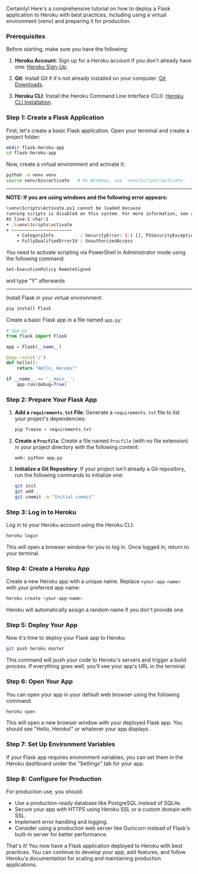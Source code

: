 Certainly! Here's a comprehensive tutorial on how to deploy a Flask application to Heroku with best practices, including using a virtual environment (venv) and preparing it for production.

### Prerequisites

Before starting, make sure you have the following:

1. **Heroku Account**: Sign up for a Heroku account if you don't already have one: [Heroku Sign-Up](https://signup.heroku.com/).

2. **Git**: Install Git if it's not already installed on your computer: [Git Downloads](https://git-scm.com/downloads).

3. **Heroku CLI**: Install the Heroku Command Line Interface (CLI): [Heroku CLI Installation](https://devcenter.heroku.com/articles/heroku-cli).

### Step 1: Create a Flask Application

First, let's create a basic Flask application. Open your terminal and create a project folder:

```bash
mkdir flask-heroku-app
cd flask-heroku-app
```

Now, create a virtual environment and activate it:

```bash
python -m venv venv
source venv/bin/activate   # On Windows, use `venv\Scripts\activate`
```
---
**NOTE: If you are using windows and the following error appears:**
```bash
\venv\Scripts\Activate.ps1 cannot be loaded because       
running scripts is disabled on this system. For more information, see about_Execution_Policies at https:/go.microsoft.com/fwlink/?LinkID=135170.
At line:1 char:1
+ .\venv\Scripts\activate
+ ~~~~~~~~~~~~~~~~~~~~~~~
    + CategoryInfo          : SecurityError: (:) [], PSSecurityException
    + FullyQualifiedErrorId : UnauthorizedAccess
```
You need to activate scripting via PowerShell in Administrator mode using the following command:
```bash
Set-ExecutionPolicy RemoteSigned
```

and type "Y" afterwards

---




Install Flask in your virtual environment:

```bash
pip install Flask
```

Create a basic Flask app in a file named `app.py`:

```python
# app.py
from flask import Flask

app = Flask(__name__)

@app.route('/')
def hello():
    return "Hello, Heroku!"

if __name__ == '__main__':
    app.run(debug=True)
```

### Step 2: Prepare Your Flask App

1. **Add a `requirements.txt` File**: Generate a `requirements.txt` file to list your project's dependencies:

   ```bash
   pip freeze > requirements.txt
   ```

2. **Create a `Procfile`**: Create a file named `Procfile` (with no file extension) in your project directory with the following content:

   ```
   web: python app.py
   ```

3. **Initialize a Git Repository**: If your project isn't already a Git repository, run the following commands to initialize one:

   ```bash
   git init
   git add .
   git commit -m "Initial commit"
   ```

### Step 3: Log in to Heroku

Log in to your Heroku account using the Heroku CLI:

```bash
heroku login
```

This will open a browser window for you to log in. Once logged in, return to your terminal.

### Step 4: Create a Heroku App

Create a new Heroku app with a unique name. Replace `<your-app-name>` with your preferred app name:

```bash
heroku create <your-app-name>
```

Heroku will automatically assign a random name if you don't provide one.

### Step 5: Deploy Your App

Now it's time to deploy your Flask app to Heroku:

```bash
git push heroku master
```

This command will push your code to Heroku's servers and trigger a build process. If everything goes well, you'll see your app's URL in the terminal.

### Step 6: Open Your App

You can open your app in your default web browser using the following command:

```bash
heroku open
```

This will open a new browser window with your deployed Flask app. You should see "Hello, Heroku!" or whatever your app displays.

### Step 7: Set Up Environment Variables

If your Flask app requires environment variables, you can set them in the Heroku dashboard under the "Settings" tab for your app.

### Step 8: Configure for Production

For production use, you should:

- Use a production-ready database like PostgreSQL instead of SQLite.
- Secure your app with HTTPS using Heroku SSL or a custom domain with SSL.
- Implement error handling and logging.
- Consider using a production web server like Gunicorn instead of Flask's built-in server for better performance.

That's it! You now have a Flask application deployed to Heroku with best practices. You can continue to develop your app, add features, and follow Heroku's documentation for scaling and maintaining production applications.